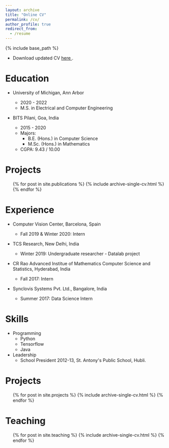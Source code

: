 ```yaml
---
layout: archive
title: "Online CV"
permalink: /cv/
author_profile: true
redirect_from:
  - /resume
---
```


{% include base_path %}

* Download updated CV <a href="https://drive.google.com/file/d/1qD9VC2J2a0RvFAfPTPryaWzBoYtw6Dx_/view"> here </a>.

Education
======
* University of Michigan, Ann Arbor
    * 2020 - 2022
    * M.S. in Electrical and Computer Engineering

* BITS Pilani, Goa, India
    * 2015 - 2020
    * Majors:
      * B.E. (Hons.) in Computer Science 
      * M.Sc. (Hons.) in Mathematics 
    * CGPA: 9.43 / 10.00

Projects
======
  <ul>{% for post in site.publications %}
    {% include archive-single-cv.html %}
  {% endfor %}</ul>

Experience
======
* Computer Vision Center, Barcelona, Spain
    * Fall 2019 & Winter 2020: Intern
   
* TCS Research, New Delhi, India 
    * Winter 2019: Undergraduate researcher - Datalab project
  
* CR Rao Advanced Institue of Mathematics Computer Science and Statistics, Hyderabad, India
  * Fall 2017: Intern

* Synclovis Systems Pvt. Ltd., Bangalore, India
  * Summer 2017: Data Science Intern
  
Skills
======
* Programming
  * Python
  * Tensorflow
  * Java
* Leadership
  * School President 2012-13, St. Antony's Public School, Hubli.

Projects
======
  <ul>{% for post in site.projects %}
    {% include archive-single-cv.html %}
  {% endfor %}</ul>
  
  
Teaching
======
  <ul>{% for post in site.teaching %}
    {% include archive-single-cv.html %}
  {% endfor %}</ul>
  
